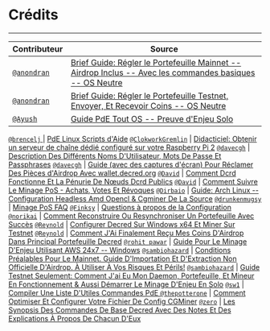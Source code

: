 # <i class="fa fa-thumbs-up"></i> Crédits

---

Contributeur                                                                 | Source
---                                                                         | ---
[`@anondran`](https://forum.decred.org/members/anondran.714/)               | [Brief Guide: Régler le Portefeuille Mainnet -- Airdrop Inclus -- Avec les commandes basiques -- OS Neutre](https://forum.decred.org/threads/brief-guide-setting-up-mainnet-wallet-airdop-included-with-basic-commands-os-neutral.478/)
[`@anondran`](https://forum.decred.org/members/anondran.714/)               | [Brief Guide: Régler le Portefeuille Testnet, Envoyer, Et Recevoir Coins -- OS Neutre](https://forum.decred.org/threads/brief-guide-setting-up-testnet-wallet-sending-and-receiving-coins-os-neutral.355/)
[`@Ayush`](https://forum.decred.org/members/ayush.491/)                     | [Guide PdE Tout OS -- Preuve d'Enjeu Solo](https://forum.decred.org/threads/pos-guide-any-os-solo-stake-mining.1228/)
[`@brencelj`
](https://forum.decred.org/members/brencelj.607/)               | [PdE Linux Scripts d'Aide](https://forum.decred.org/threads/linux-pos-helping-scripts.1317/)
[`@ClokworkGremlin`](https://forum.decred.org/members/clokworkgremlin.608/) | [Didacticiel: Obtenir un serveur de chaîne dédié configuré sur votre Raspberry Pi 2](https://forum.decred.org/threads/tutorial-getting-a-dedicated-chain-server-set-up-on-your-raspberry-pi-2.379/)
[`@davecgh`](https://forum.decred.org/members/davecgh.323/)                 | [Description Des Différents Noms D'Utilisateur, Mots De Passe Et Passphrases](https://forum.decred.org/threads/description-of-the-different-usernames-passwords-and-passphrases.428/)
[`@davecgh`](https://forum.decred.org/members/davecgh.323/)                 | [Guide (avec des captures d'écran) Pour Réclamer Des Pièces d'Airdrop Avec wallet.decred.org](https://forum.decred.org/threads/guide-with-screenshots-to-claim-airdrop-coins-with-wallet-decred-org.643/)
[`@David`](https://forum.decred.org/members/david.1047/)                    | [Comment Dcrd Fonctionne Et La Pénurie De Nœuds Dcrd Publics](https://forum.decred.org/threads/how-dcrd-works-and-the-shortage-of-public-dcrd-nodes.1371/)
[`@David`](https://forum.decred.org/members/david.1047/)                    | [Comment Suivre Le Minage PoS - Achats, Votes Et Révoques](https://forum.decred.org/threads/how-to-track-pos-mining-purchases-votes-and-revokes.1403/)
[`@Dirbaio`](https://forum.decred.org/members/dirbaio.430/)                 | [Guide: Arch Linux -- Configuration Headless Amd Opencl & Cgminer De La Source](https://forum.decred.org/threads/guide-arch-linux-headless-amd-opencl-setup-cgminer-from-source.383/)
[`@drunkenmugsy`](https://forum.decred.org/members/drunkenmugsy.174/)       | [Minage PoS FAQ](https://forum.decred.org/threads/pos-mining-faq.1305/)
[`@Finksy`](https://forum.decred.org/members/finksy.1347/)                  | [Questions à propos de la Configuration](https://forum.decred.org/threads/question-about-setup.1263/#post-13784)
[`@norikai`](https://forum.decred.org/members/norikai.85/)                  | [Comment Reconstruire Ou Resynchroniser Un Portefeuille Avec Succès](https://forum.decred.org/threads/how-to-rebuild-resync-wallet-successfully.1338/)
[`@Reynold`](https://forum.decred.org/members/reynold.1164/)                | [Configurer Decred Sur Windows x64 Et Miner Sur Testnet](https://forum.decred.org/threads/decred-setup-on-windows-x64-and-mining-on-testnet.394/)
[`@Reynold`](https://forum.decred.org/members/reynold.1164/)                | [Comment J'Ai Finalement Reçu Mes Coins D'Airdrop Dans Principal Portefeuille Decred](https://forum.decred.org/threads/how-i-finally-got-my-airdrop-coins-into-my-main-decred-wallet.588/)
[`@rohit pawar`](https://forum.decred.org/members/rohit-pawar.93/)          | [Guide Pour Le Minage D'Enjeu Utilisant AWS 24x7 -- Windows](https://forum.decred.org/threads/guide-for-solo-pos-mining-using-aws-24x7-windows.748/)
[`@sambiohazard`](https://forum.decred.org/members/sambiohazard.1017/)      | [Conditions Préalables Pour Le Mainnet. Guide D'Importation Et D'Extraction Non Officielle D'Airdrop. À Utiliser À Vos Risques Et Périls!](https://forum.decred.org/threads/prerequisites-for-mainnet-unofficial-airdrop-import-mining-guide-use-at-your-own-risk.472/)
[`@sambiohazard`](https://forum.decred.org/members/sambiohazard.1017/)      | [Guide Testnet Seulement: Comment J'ai Eu Mon Daemon, Portefeuille, Et Mineur En Fonctionnement & Aussi Démarrer Le Minage D'Enjeu En Solo](https://forum.decred.org/threads/testnet-only-guide-how-i-got-my-daemon-wallet-and-miner-running-also-started-solo-stake-mining.352/)
[`@sw1`](https://forum.decred.org/members/sw1.311/)                         | [Compiler Une Liste D'Utiles Commandes PdE ](https://forum.decred.org/threads/compile-list-of-useful-pos-commands.807/)
[`@thepotterone`](https://forum.decred.org/members/thepotterone.1153/)      | [Comment Optimiser Et Configurer Votre Fichier De Config CGMiner](https://forum.decred.org/threads/cgminer-hardware-performance.330/page-6#post-5433)
[`@zero`](https://forum.decred.org/members/zero.343/)                       | [Les Synopsis Des Commandes De Base Decred Avec Des Notes Et Des Explications À Propos De Chacun D'Eux](https://forum.decred.org/threads/decred-synopsis-of-basic-commands-with-notes-and-explanations-about-each-of-them.2667/)

